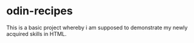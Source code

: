 # odin-recipes
This is a basic project whereby i am supposed to demonstrate my newly acquired skills in HTML.
